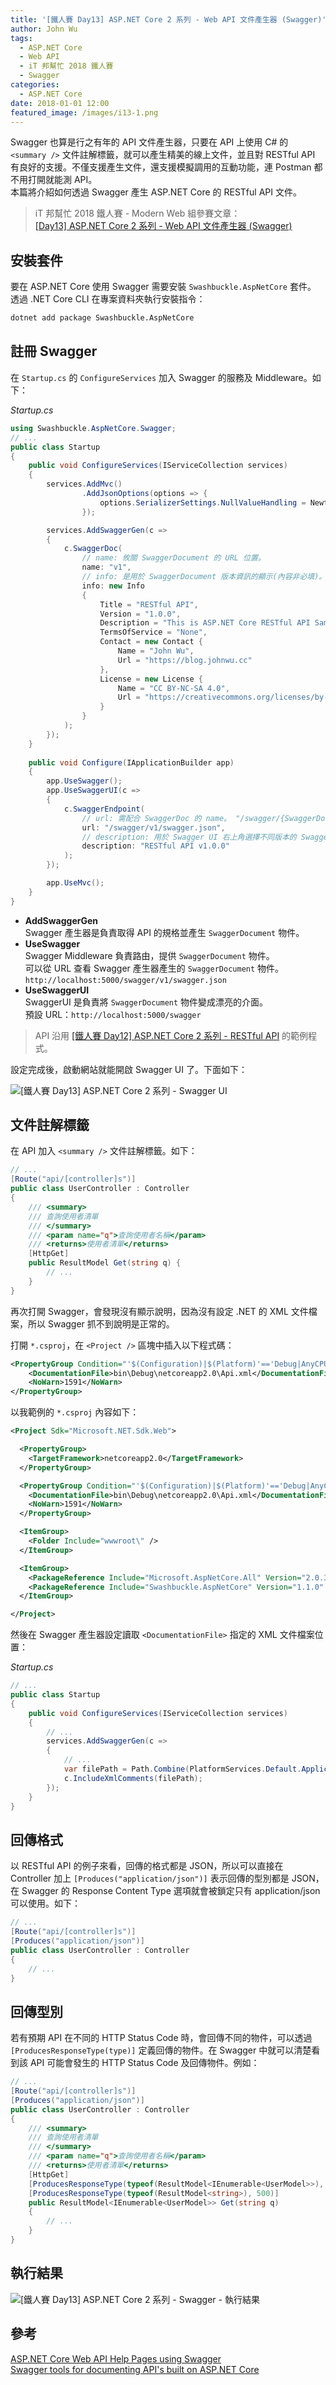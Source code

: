```yaml
---
title: '[鐵人賽 Day13] ASP.NET Core 2 系列 - Web API 文件產生器 (Swagger)'
author: John Wu
tags:
  - ASP.NET Core
  - Web API
  - iT 邦幫忙 2018 鐵人賽
  - Swagger
categories:
  - ASP.NET Core
date: 2018-01-01 12:00
featured_image: /images/i13-1.png
---
```


Swagger 也算是行之有年的 API 文件產生器，只要在 API 上使用 C# 的 `<summary />` 文件註解標籤，就可以產生精美的線上文件，並且對 RESTful API 有良好的支援。不僅支援產生文件，還支援模擬調用的互動功能，連 Postman 都不用打開就能測 API。  
本篇將介紹如何透過 Swagger 產生 ASP.NET Core 的 RESTful API 文件。  

> iT 邦幫忙 2018 鐵人賽 - Modern Web 組參賽文章：  
 [[Day13] ASP.NET Core 2 系列 - Web API 文件產生器 (Swagger)](https://ithelp.ithome.com.tw/articles/10195190)  
 
<!-- more -->

## 安裝套件

要在 ASP.NET Core 使用 Swagger 需要安裝 `Swashbuckle.AspNetCore` 套件。  
透過 .NET Core CLI 在專案資料夾執行安裝指令：  
```sh
dotnet add package Swashbuckle.AspNetCore
```

## 註冊 Swagger

在 `Startup.cs` 的 `ConfigureServices` 加入 Swagger 的服務及 Middleware。如下：  

*Startup.cs*
```cs
using Swashbuckle.AspNetCore.Swagger;
// ...
public class Startup
{
    public void ConfigureServices(IServiceCollection services)
    {
        services.AddMvc()
                .AddJsonOptions(options => {
                    options.SerializerSettings.NullValueHandling = Newtonsoft.Json.NullValueHandling.Ignore;
                });

        services.AddSwaggerGen(c =>
        {
            c.SwaggerDoc(
                // name: 攸關 SwaggerDocument 的 URL 位置。
                name: "v1", 
                // info: 是用於 SwaggerDocument 版本資訊的顯示(內容非必填)。
                info: new Info
                {
                    Title = "RESTful API",
                    Version = "1.0.0",
                    Description = "This is ASP.NET Core RESTful API Sample.",
                    TermsOfService = "None",
                    Contact = new Contact { 
                        Name = "John Wu", 
                        Url = "https://blog.johnwu.cc" 
                    },
                    License = new License { 
                        Name = "CC BY-NC-SA 4.0", 
                        Url = "https://creativecommons.org/licenses/by-nc-sa/4.0/" 
                    }
                }
            );
        });
    }
    
    public void Configure(IApplicationBuilder app)
    {
        app.UseSwagger();
        app.UseSwaggerUI(c =>
        {
            c.SwaggerEndpoint(
                // url: 需配合 SwaggerDoc 的 name。 "/swagger/{SwaggerDoc name}/swagger.json"
                url: "/swagger/v1/swagger.json", 
                // description: 用於 Swagger UI 右上角選擇不同版本的 SwaggerDocument 顯示名稱使用。
                description: "RESTful API v1.0.0"
            );
        });

        app.UseMvc();
    }
}
```
* **AddSwaggerGen**  
 Swagger 產生器是負責取得 API 的規格並產生 `SwaggerDocument` 物件。  
* **UseSwagger**  
 Swagger Middleware 負責路由，提供 `SwaggerDocument` 物件。  
 可以從 URL 查看 Swagger 產生器產生的 `SwaggerDocument` 物件。  
 `http://localhost:5000/swagger/v1/swagger.json`
* **UseSwaggerUI**  
 SwaggerUI 是負責將 `SwaggerDocument` 物件變成漂亮的介面。  
 預設 URL：`http://localhost:5000/swagger`

> API 沿用 [[鐵人賽 Day12] ASP.NET Core 2 系列 - RESTful API](/article/ironman-day12-asp-net-core-restful-api.html) 的範例程式。  

設定完成後，啟動網站就能開啟 Swagger UI 了。下面如下：  

![[鐵人賽 Day13] ASP.NET Core 2 系列 - Swagger UI](/images/i13-1.png)  

## 文件註解標籤

在 API 加入 `<summary />` 文件註解標籤。如下：
```cs
// ...
[Route("api/[controller]s")]
public class UserController : Controller
{
    /// <summary>
    /// 查詢使用者清單
    /// </summary>
    /// <param name="q">查詢使用者名稱</param>
    /// <returns>使用者清單</returns>
    [HttpGet]
    public ResultModel Get(string q) {
        // ...
    }
}
```
再次打開 Swagger，會發現沒有顯示說明，因為沒有設定 .NET 的 XML 文件檔案，所以 Swagger 抓不到說明是正常的。  

打開 `*.csproj`，在 `<Project />` 區塊中插入以下程式碼：  
```xml
<PropertyGroup Condition="'$(Configuration)|$(Platform)'=='Debug|AnyCPU'">
    <DocumentationFile>bin\Debug\netcoreapp2.0\Api.xml</DocumentationFile>
    <NoWarn>1591</NoWarn>
</PropertyGroup>
```

以我範例的 `*.csproj` 內容如下：  
```xml
<Project Sdk="Microsoft.NET.Sdk.Web">

  <PropertyGroup>
    <TargetFramework>netcoreapp2.0</TargetFramework>
  </PropertyGroup>

  <PropertyGroup Condition="'$(Configuration)|$(Platform)'=='Debug|AnyCPU'">
    <DocumentationFile>bin\Debug\netcoreapp2.0\Api.xml</DocumentationFile>
    <NoWarn>1591</NoWarn>
  </PropertyGroup>

  <ItemGroup>
    <Folder Include="wwwroot\" />
  </ItemGroup>

  <ItemGroup>
    <PackageReference Include="Microsoft.AspNetCore.All" Version="2.0.3" />
    <PackageReference Include="Swashbuckle.AspNetCore" Version="1.1.0" />
  </ItemGroup>

</Project>
```

然後在 Swagger 產生器設定讀取 `<DocumentationFile>` 指定的 XML 文件檔案位置：  

*Startup.cs*
```cs
// ...
public class Startup
{
    public void ConfigureServices(IServiceCollection services)
    {
        // ...
        services.AddSwaggerGen(c =>
        {
            // ...
            var filePath = Path.Combine(PlatformServices.Default.Application.ApplicationBasePath, "Api.xml");
            c.IncludeXmlComments(filePath);
        });
    }
}
```

## 回傳格式

以 RESTful API 的例子來看，回傳的格式都是 JSON，所以可以直接在 Controller 加上 `[Produces("application/json")]` 表示回傳的型別都是 JSON，在 Swagger 的 Response Content Type 選項就會被鎖定只有 application/json 可以使用。如下：
```cs
// ...
[Route("api/[controller]s")]
[Produces("application/json")]
public class UserController : Controller
{
    // ...
}
```

## 回傳型別

若有預期 API 在不同的 HTTP Status Code 時，會回傳不同的物件，可以透過 `[ProducesResponseType(type)]` 定義回傳的物件。在 Swagger 中就可以清楚看到該 API 可能會發生的 HTTP Status Code 及回傳物件。例如：

```cs
// ...
[Route("api/[controller]s")]
[Produces("application/json")]
public class UserController : Controller
{
    /// <summary>
    /// 查詢使用者清單
    /// </summary>
    /// <param name="q">查詢使用者名稱</param>
    /// <returns>使用者清單</returns>
    [HttpGet]
    [ProducesResponseType(typeof(ResultModel<IEnumerable<UserModel>>), 200)]
    [ProducesResponseType(typeof(ResultModel<string>), 500)]
    public ResultModel<IEnumerable<UserModel>> Get(string q)
    {
        // ...
    }
}
```

## 執行結果

![[鐵人賽 Day13] ASP.NET Core 2 系列 - Swagger - 執行結果](/images/i13-2.png)  

## 參考

[ASP.NET Core Web API Help Pages using Swagger](https://docs.microsoft.com/en-gb/aspnet/core/tutorials/web-api-help-pages-using-swagger?tabs=visual-studio-code)  
[Swagger tools for documenting API's built on ASP.NET Core](https://github.com/domaindrivendev/Swashbuckle.AspNetCore)  